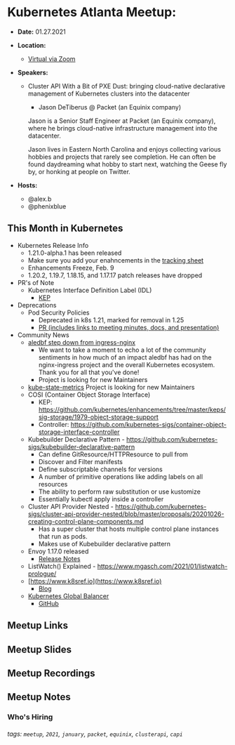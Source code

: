 # Kubernetes Atlanta Meetup: <!--Month Year-->

- **Date:** 01.27.2021<!--date as MM.DD.YYYY-->
- **Location:**
    - [Virtual via Zoom](https://www.meetup.com/Kubernetes-Atlanta-Meetup/events/275682440/)
- **Speakers:**
    - Cluster API With a Bit of PXE Dust: bringing cloud-native declarative management of Kubernetes clusters into the datacenter<!--presentation title-->
        - Jason DeTiberus @ Packet (an Equinix company)<!--speaker name/company-->
    
        Jason is a Senior Staff Engineer at Packet (an Equinix company), where he brings cloud-native infrastructure management into the datacenter.

        Jason lives in Eastern North Carolina and enjoys collecting various hobbies and projects that rarely see completion. He can often be found daydreaming what hobby to start next, watching the Geese fly by, or honking at people on Twitter.

- **Hosts:**
    - @alex.b
    - @phenixblue

## This Month in Kubernetes

- Kubernetes Release Info
    - 1.21.0-alpha.1 has been released
    - Make sure you add your enahncements in the [tracking sheet](http://bit.ly/k8s121-enhancements)
    - Enhancements Freeze, Feb. 9
    - 1.20.2, 1.19.7, 1.18.15, and 1.17.17 patch releases have dropped
- PR's of Note
    - Kubernetes Interface Definition Label (IDL)
        - [KEP](https://github.com/kubernetes/enhancements/pull/2310)
- Deprecations
    - Pod Security Policies
        - Deprecated in k8s 1.21, marked for removal in 1.25
        - [PR (includes links to meeting minutes, docs, and presentation)](https://github.com/kubernetes/kubernetes/pull/97171)
- Community News
    - [aledbf step down from ingress-nginx](https://github.com/kubernetes/ingress-nginx/pull/6729)
        - We want to take a moment to echo a lot of the community sentiments in how much of an impact aledbf has had on the nginx-ingress project and the overall Kubernetes ecosystem. Thank you for all that you've done!
        - Project is looking for new Maintainers
    - [kube-state-metrics](https://github.com/kubernetes/kube-state-metrics/) Project is looking for new Maintainers
    - COSI (Container Object Storage Interface)
        - KEP: https://github.com/kubernetes/enhancements/tree/master/keps/sig-storage/1979-object-storage-support
        - Controller: https://github.com/kubernetes-sigs/container-object-storage-interface-controller
    - Kubebuilder Declarative Pattern - https://github.com/kubernetes-sigs/kubebuilder-declarative-pattern
        - Can define GitResource/HTTPResource to pull from
        - Discover and Filter manifests
        - Define subscriptable channels for versions
        - A number of primitive operations like adding labels on all resources
        - The ability to perform raw substitution or use kustomize
        - Essentially kubectl apply inside a controller
    - Cluster API Provider Nested - https://github.com/kubernetes-sigs/cluster-api-provider-nested/blob/master/proposals/20201026-creating-control-plane-components.md
        - Has a super cluster that hosts multiple control plane instances that run as pods.
        - Makes use of Kubebuilder declarative pattern
    - Envoy 1.17.0 released
        - [Release Notes](https://www.envoyproxy.io/docs/envoy/v1.17.0/version_history/current)
    - ListWatch() Explained - https://www.mgasch.com/2021/01/listwatch-prologue/
    - [https://www.k8sref.io](https://www.k8sref.io)
        - [Blog](https://kubernetes.io/blog/2020/12/04/gsod-2020-improving-api-reference-experience/)
    - [Kubernetes Global Balancer](https://www.k8gb.io)
        - [GitHub](https://github.com/AbsaOSS/k8gb)

## Meetup Links

## Meetup Slides

## Meetup Recordings

## Meetup Notes

### Who's Hiring 

<!--Company Name: Positions hiring for (link to hiring page), Contact Name/email/etc-->

###### tags: `meetup`, `2021`, `january`, `packet`, `equinix`, `clusterapi`, `capi` <!--Add additional tags for `year`, `month` and anything else pertinent-->
